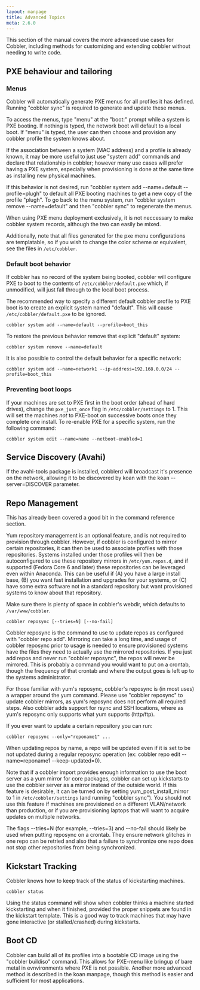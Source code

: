 ```yaml
---
layout: manpage
title: Advanced Topics
meta: 2.6.0
---
```


<p>This section of the manual covers the more advanced use cases for Cobbler, including methods for customizing and
extending cobbler without needing to write code.</p>

<h2>PXE behaviour and tailoring</h2>

<h3>Menus</h3>

<p>Cobbler will automatically generate PXE menus for all profiles it has defined.  Running "cobbler sync" is required to
generate and update these menus.</p>

<p>To access the menus, type "menu" at the "boot:" prompt while a system is PXE booting. If nothing is typed, the
network boot will default to a local boot.  If "menu" is typed, the user can then choose and provision any cobbler
profile the system knows about.</p>

<p>If the association between a system (MAC address) and a profile is already known, it may be more useful to just use
"system add" commands and declare that relationship in cobbler; however many use cases will prefer having a PXE system,
especially when provisioning is done at the same time as installing new physical machines.</p>

<p>If this behavior is not desired, run "cobbler system add --name=default --profile=plugh" to default all PXE booting
machines to get a new copy of the profile "plugh".  To go back to the menu system, run
"cobbler system remove --name=default" and then "cobbler sync" to regenerate the menus.</p>

<p>When using PXE menu deployment exclusively, it is not neccessary to make cobbler system records, although the two can
easily be mixed.</p>

<p>Additionally, note that all files generated for the pxe menu configurations are templatable, so if you wish to change
the color scheme or equivalent, see the files in <code>/etc/cobbler</code>.</p>

<h3>Default boot behavior</h3>

<p>If cobbler has no record of the system being booted, cobbler will configure PXE to boot to the contents of
<code>/etc/cobbler/default.pxe</code> which, if unmodified, will just fall through to the local boot process.</p>

<p>The recommended way to specify a different default cobbler profile to PXE boot is to create an explicit system named
"default".  This will cause <code>/etc/cobbler/default.pxe</code> to be ignored.</p>

<pre><code>cobbler system add --name=default --profile=boot_this
</code></pre>

<p>To restore the previous behavior remove that explicit "default" system:</p>

<pre><code>cobbler system remove --name=default
</code></pre>

<p>It is also possible to control the default behavior for a specific network:</p>

<pre><code>cobbler system add --name=network1 --ip-address=192.168.0.0/24 --profile=boot_this
</code></pre>

<h3>Preventing boot loops</h3>

<p>If your machines are set to PXE first in the boot order (ahead of hard drives), change the <code>pxe_just_once</code>
flag in <code>/etc/cobbler/settings</code> to 1. This will set the machines <em>not</em> to PXE-boot on successive boots
once they complete one install.  To re-enable PXE for a specific system, run the following command:</p>

<pre><code>cobbler system edit --name=name --netboot-enabled=1
</code></pre>

<h2>Service Discovery (Avahi)</h2>

<p>If the avahi-tools package is installed, cobblerd will broadcast it's presence on the network, allowing it to be
discovered by koan with the koan --server=DISCOVER parameter.</p>

<h2>Repo Management</h2>

<p>This has already been covered a good bit in the command reference section.</p>

<p>Yum repository management is an optional feature, and is not required to provision through cobbler. However, if
cobbler is configured to mirror certain repositories, it can then be used to associate profiles with those repositories.
Systems installed under those profiles will then be autoconfigured to use these repository mirrors in
<code>/etc/yum.repos.d</code>, and if supported (Fedora Core 6 and later) these repositories can be leveraged even
within Anaconda.  This can be useful if (A) you have a large install base, (B) you want fast installation and upgrades
for your systems, or (C) have some extra software not in a standard repository but want provisioned systems to know
about that repository.</p>

<p>Make sure there is plenty of space in cobbler's webdir, which defaults to <code>/var/www/cobbler</code>.</p>

<pre><code>cobbler reposync [--tries=N] [--no-fail]
</code></pre>

<p>Cobbler reposync is the command to use to update repos as configured with "cobbler repo add".  Mirroring
can take a long time, and usage of cobbler reposync prior to usage is needed to ensure provisioned systems have the
files they need to actually use the mirrored repositories.  If you just add repos and never run "cobbler reposync", the
repos will never be mirrored.  This is probably a command you would want to put on a crontab, though the frequency of
that crontab and where the output goes is left up to the systems administrator.</p>

<p>For those familiar with yum's reposync, cobbler's reposync is (in most uses) a wrapper around the yum command.
Please use "cobbler reposync" to update cobbler mirrors, as yum's reposync does not perform all required steps. Also
cobbler adds support for rsync and SSH locations, where as yum's reposync only supports what yum supports (http/ftp).</p>

<p>If you ever want to update a certain repository you can run:</p>

<pre><code>cobbler reposync --only="reponame1" ...
</code></pre>

<p>When updating repos by name, a repo will be updated even if it is set to be not updated during a regular reposync
operation (ex: cobbler repo edit --name=reponame1 --keep-updated=0).</p>

<p>Note that if a cobbler import provides enough information to use the boot server as a yum mirror for core packages,
cobbler can set up kickstarts to use the cobbler server as a mirror instead of the outside world.  If this feature is
desirable, it can be turned on by setting yum_post_install_mirror to 1 in <code>/etc/cobbler/settings</code> (and
running "cobbler sync").  You should not use this feature if machines are provisioned on a different VLAN/network than
production, or if you are provisioning laptops that will want to acquire updates on multiple networks.</p>

<p>The flags --tries=N (for example, --tries=3) and --no-fail should likely be used when putting reposync on a crontab.
They ensure network glitches in one repo can be retried and also that a failure to synchronize one repo does not stop
other repositories from being synchronized.</p>

<h2>Kickstart Tracking</h2>

<p>Cobbler knows how to keep track of the status of kickstarting machines.</p>

<pre><code>cobbler status
</code></pre>

<p>Using the status command will show when cobbler thinks a machine started kickstarting and when it finished, provided
the proper snippets are found in the kickstart template.   This is a good way to track machines that may have gone
interactive (or stalled/crashed) during kickstarts.</p>

<h2>Boot CD</h2>

<p>Cobbler can build all of its profiles into a bootable CD image using the "cobbler buildiso" command.  This allows for
PXE-menu like bringup of bare metal in evnvironments where PXE is not possible.  Another more advanced method is
described in the koan manpage, though this method is easier and sufficient for most applications.</p>
